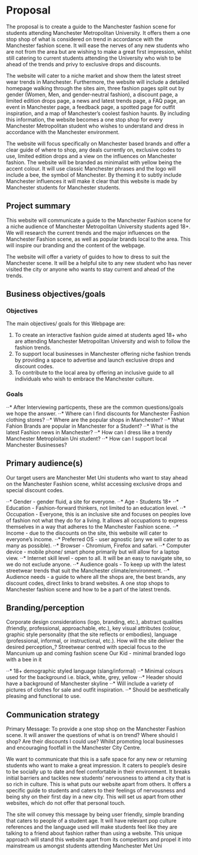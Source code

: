 # Proposal 

The proposal is to create a guide to the Manchester fashion scene for students attending Manchester Metropolitan University. It offers them a one stop shop of what is considered on trend in accordance with the Manchester fashion scene. It will ease the nerves of any new students who are not from the area but are wishing to make a great first impression, whilst still catering to current students attending the University who wish to be ahead of the trends and privy to exclusive drops and discounts.


The website will cater to a niche market and show them the latest street wear trends in Manchester. Furthermore, the website will include a detailed homepage walking through the sites aim, three fashion pages split out by gender (Women, Men, and gender-neutral fashion), a discount page, a limited edition drops page, a news and latest trends page, a FAQ page, an event in Manchester page, a feedback page, a spotted page for outfit inspiration, and a map of Manchester’s coolest fashion haunts. By including this information, the website becomes a one stop shop for every Manchester Metropolitan student who wishes to understand and dress in accordance with the Manchester environment. 


The website will focus specifically on Manchester based brands and offer a clear guide of where to shop, any deals currently on, exclusive codes to use, limited edition drops and a view on the influences on Manchester fashion.
The website will be branded as minimalist with yellow being the accent colour. It will use classic Manchester phrases and the logo will include a bee, the symbol of Manchester. By theming it to subtly include Manchester influences it will make it clear that this website is made by Manchester students for Manchester students. 



## Project summary 

This website will communicate a guide to the Manchester Fashion scene for a niche audience of Manchester Metropolitan University students aged 18+. We will research the current trends and the major influences on the Manchester Fashion scene, as well as popular brands local to the area. This will inspire our branding and the content of the webpage.


The website will offer a variety of guides to how to dress to suit the Manchester scene. It will be a helpful site to any new student who has never visited the city or anyone who wants to stay current and ahead of the trends.



## Business objectives/goals

### Objectives

The main objectives/ goals for this Webpage are:


1. To create an interactive fashion guide aimed at students aged 18+ who are attending Manchester Metropolitan University and wish to follow the fashion trends.
2. To support local businesses in Manchester offering niche fashion trends by providing a space to advertise and launch exclusive drops and discount codes. 
3. To contribute to the local area by offering an inclusive guide to all individuals who wish to embrace the Manchester culture.  

 ### Goals
 
⋅⋅* After Interviewing particpents, these are the common questions/goals we hope the answer. 
⋅⋅* Where can I find discounts for Manchester Fashion clothing stores?
⋅⋅* Where are the popular shops in Manchester? 
⋅⋅* What Fahion Brands are popular in Manchester for a Student?
⋅⋅* What is the latest Fashion news in Manchester?
⋅⋅* How can I dress like a trendy Manchester Metroploitain Uni student?
⋅⋅* How can I support local Manchester Businesses? 


## Primary audience(s)

Our target users are Manchester Met Uni students who want to stay ahead on the Manchester Fashion scene, whilst accessing exclusive drops and special discount codes.


⋅⋅* Gender - gender fluid, a site for everyone.
⋅⋅* Age - Students  18+
⋅⋅* Education - Fashion-forward thinkers, not limited to an education level.
⋅⋅* Occupation - Everyone, this is an inclusive site and focuses on peoples love of fashion not what they do for a living. It allows all occupations to express themselves in a way that adheres to the Manchester Fashion scene.
⋅⋅* Income - due to the discounts on the site, this website will cater to everyone’s income.
⋅⋅* Preferred OS - user agnostic (any we will cater to as many as possible).
⋅⋅* Browser - Chromium, Firefox and safari.
⋅⋅* Computer device - mobile phone/ smart phone primarily but will allow for a laptop view.
⋅⋅* Internet skill level - open to all. It will be an easy to navigate site, so we do not exclude anyone.
⋅⋅* Audience goals - To keep up with the latest streetwear trends that suit the Manchester climate/environment.
⋅⋅* Audience needs - a guide to where all the shops are, the best brands, any discount codes, direct links to brand websites. A one stop shops to Manchester fashion scene and how to be a part of the latest trends.




## Branding/perception
Corporate design considerations (logo, branding, etc.), abstract qualities (friendly, professional, approachable, etc.), key visual attributes (colour, graphic style personality (that the site reflects or embodies), language (professional, informal, or instructional, etc.). How will the site deliver the desired perception_?
Streetwear centred with special focus to the Mancunium up and coming fashion scene Our Kid - minimal branded logo with a bee in it

⋅⋅* 18+ demographic styled language (slang/informal)
⋅⋅* Minimal colours used for the background i.e. black, white, grey, yellow
⋅⋅* Header should have a background of Manchester skyline
⋅⋅* Will include a variety of pictures of clothes for sale and outfit inspiration. 
⋅⋅* Should be aesthetically pleasing and functional to use. 




## Communication strategy


Primary Message: To provide a one stop shop on the Manchester Fashion scene. It will answer the questions of what is on trend? Where should I shop? Are their discounts I could use? Whilst promoting local businesses and encouraging footfall in the Manchester City Centre.


We want to communicate that this is a safe space for any new or returning students who want to make a great impression. It caters to people’s desire to be socially up to date and feel comfortable in their environment. It breaks initial barriers and tackles new students’ nervousness to attend a city that is so rich in culture. This is what puts our website apart from others. It offers a specific guide to students and caters to their feelings of nervousness and being shy on their first day in a new city. This will set us apart from other websites, which do not offer that personal touch.


The site will convey this message by being user friendly, simple branding that caters to people of a student age. It will have relevant pop culture references and the language used will make students feel like they are talking to a friend about fashion rather than using a website. This unique approach will stand this website apart from its competitors and propel it into mainstream us amongst students attending Manchester Met Uni


